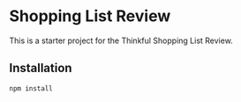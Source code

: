 # Shopping List Review

This is a starter project for the Thinkful Shopping List Review.

## Installation

```html
npm install
```
